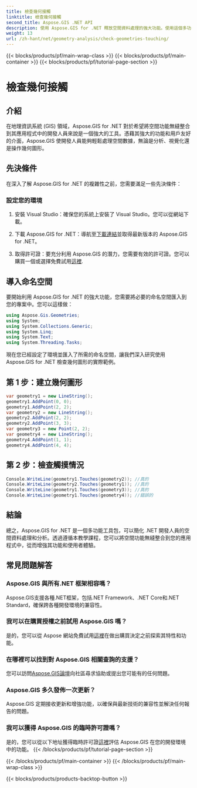 ```yaml
---
title: 檢查幾何接觸
linktitle: 檢查幾何接觸
second_title: Aspose.GIS .NET API
description: 使用 Aspose.GIS for .NET 釋放空間資料處理的強大功能。使用這個多功能工具包將空間功能無縫整合到您的應用程式中。
weight: 13
url: /zh-hant/net/geometry-analysis/check-geometries-touching/
---
```


{{< blocks/products/pf/main-wrap-class >}}
{{< blocks/products/pf/main-container >}}
{{< blocks/products/pf/tutorial-page-section >}}

# 檢查幾何接觸

## 介紹
在地理資訊系統 (GIS) 領域，Aspose.GIS for .NET 對於希望將空間功能無縫整合到其應用程式中的開發人員來說是一個強大的工具。憑藉其強大的功能和用戶友好的介面，Aspose.GIS 使開發人員能夠輕鬆處理空間數據，無論是分析、視覺化還是操作幾何圖形。
## 先決條件
在深入了解 Aspose.GIS for .NET 的複雜性之前，您需要滿足一些先決條件：
### 設定您的環境
1. 安裝 Visual Studio：確保您的系統上安裝了 Visual Studio。您可以從網站下載。
   
2. 下載 Aspose.GIS for .NET：導航至[下載連結](https://releases.aspose.com/gis/net/)並取得最新版本的 Aspose.GIS for .NET。
3. 取得許可證：要充分利用 Aspose.GIS 的潛力，您需要有效的許可證。您可以購買一個或選擇免費試用[這裡](https://releases.aspose.com/).

## 導入命名空間
要開始利用 Aspose.GIS for .NET 的強大功能，您需要將必要的命名空間匯入到您的專案中。您可以這樣做：

```csharp
using Aspose.Gis.Geometries;
using System;
using System.Collections.Generic;
using System.Linq;
using System.Text;
using System.Threading.Tasks;
```

現在您已經設定了環境並匯入了所需的命名空間，讓我們深入研究使用 Aspose.GIS for .NET 檢查幾何圖形的實際範例。
## 第 1 步：建立幾何圖形
```csharp
var geometry1 = new LineString();
geometry1.AddPoint(0, 0);
geometry1.AddPoint(2, 2);
var geometry2 = new LineString();
geometry2.AddPoint(2, 2);
geometry2.AddPoint(3, 3);
var geometry3 = new Point(2, 2);
var geometry4 = new LineString();
geometry4.AddPoint(1, 1);
geometry4.AddPoint(4, 4);
```
## 第 2 步：檢查觸摸情況
```csharp
Console.WriteLine(geometry1.Touches(geometry2)); //真的
Console.WriteLine(geometry2.Touches(geometry1)); //真的
Console.WriteLine(geometry1.Touches(geometry3)); //真的
Console.WriteLine(geometry1.Touches(geometry4)); //錯誤的
```

## 結論
總之，Aspose.GIS for .NET 是一個多功能工具包，可以簡化 .NET 開發人員的空間資料處理和分析。透過遵循本教學課程，您可以將空間功能無縫整合到您的應用程式中，從而增強其功能和使用者體驗。
## 常見問題解答
### Aspose.GIS 與所有.NET 框架相容嗎？
Aspose.GIS支援各種.NET框架，包括.NET Framework、.NET Core和.NET Standard，確保跨各種開發環境的兼容性。
### 我可以在購買授權之前試用 Aspose.GIS 嗎？
是的，您可以從 Aspose 網站免費試用[這裡](https://purchase.aspose.com/temporary-license/)在做出購買決定之前探索其特性和功能。
### 在哪裡可以找到對 Aspose.GIS 相關查詢的支援？
您可以訪問[Aspose.GIS論壇](https://forum.aspose.com/c/gis/33)向社區尋求協助或提出您可能有的任何問題。
### Aspose.GIS 多久發佈一次更新？
Aspose.GIS 定期接收更新和增強功能，以確保與最新技術的兼容性並解決任何報告的問題。
### 我可以獲得 Aspose.GIS 的臨時許可證嗎？
是的，您可以從以下地址獲得臨時許可證[這裡](https://purchase.aspose.com/temporary-license/)評估 Aspose.GIS 在您的開發環境中的功能。
{{< /blocks/products/pf/tutorial-page-section >}}

{{< /blocks/products/pf/main-container >}}
{{< /blocks/products/pf/main-wrap-class >}}

{{< blocks/products/products-backtop-button >}}
